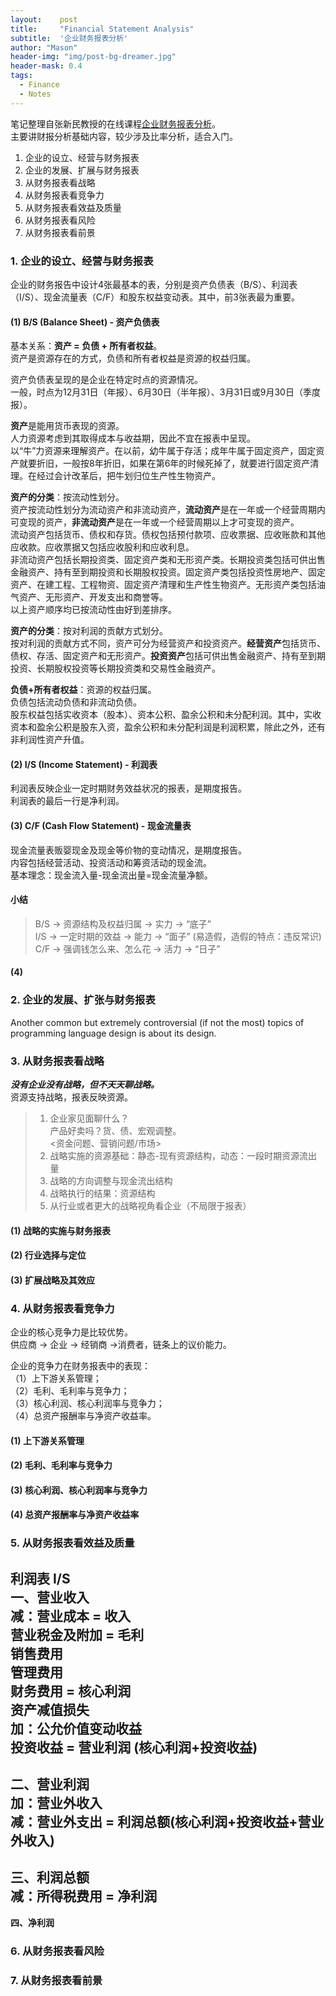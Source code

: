 ```yaml
---
layout:    post
title:     "Financial Statement Analysis"
subtitle:  '企业财务报表分析'
author: "Mason"
header-img: "img/post-bg-dreamer.jpg"
header-mask: 0.4
tags:
  - Finance
  - Notes
---
```



笔记整理自张新民教授的在线课程[企业财务报表分析](http://open.163.com/special/cuvocw/qiyecaiwu.html)。  
主要讲财报分析基础内容，较少涉及比率分析，适合入门。  

1. 企业的设立、经营与财务报表  
2. 企业的发展、扩展与财务报表  
3. 从财务报表看战略  
4. 从财务报表看竞争力  
5. 从财务报表看效益及质量  
6. 从财务报表看风险  
7. 从财务报表看前景  

### 1. 企业的设立、经营与财务报表

企业的财务报告中设计4张最基本的表，分别是资产负债表（B/S）、利润表（I/S）、现金流量表（C/F）和股东权益变动表。其中，前3张表最为重要。

#### (1) B/S (Balance Sheet) - 资产负债表

基本关系：**资产 = 负债 + 所有者权益**。  
资产是资源存在的方式，负债和所有者权益是资源的权益归属。  

资产负债表呈现的是企业在特定时点的资源情况。  
一般，时点为12月31日（年报）、6月30日（半年报）、3月31日或9月30日（季度报）。  

**资产**是能用货币表现的资源。  
人力资源考虑到其取得成本与收益期，因此不宜在报表中呈现。  
以“牛”力资源来理解资产。在以前，幼牛属于存活；成年牛属于固定资产，固定资产就要折旧，一般按8年折旧，如果在第6年的时候死掉了，就要进行固定资产清理。在经过会计改革后，把牛划归位生产性生物资产。  

**资产的分类**：按流动性划分。  
资产按流动性划分为流动资产和非流动资产，**流动资产**是在一年或一个经营周期内可变现的资产，**非流动资产**是在一年或一个经营周期以上才可变现的资产。  
流动资产包括货币、债权和存货。债权包括预付款项、应收票据、应收账款和其他应收款。应收票据又包括应收股利和应收利息。  
非流动资产包括长期投资类、固定资产类和无形资产类。长期投资类包括可供出售金融资产、持有至到期投资和长期股权投资。固定资产类包括投资性房地产、固定资产、在建工程、工程物资、固定资产清理和生产性生物资产。无形资产类包括油气资产、无形资产、开发支出和商誉等。  
以上资产顺序均已按流动性由好到差排序。  

**资产的分类**：按对利润的贡献方式划分。  
按对利润的贡献方式不同，资产可分为经营资产和投资资产。**经营资产**包括货币、债权、存活、固定资产和无形资产。**投资资产**包括可供出售金融资产、持有至到期投资、长期股权投资等长期投资类和交易性金融资产。  

**负债+所有者权益**：资源的权益归属。  
负债包括流动负债和非流动负债。  
股东权益包括实收资本（股本）、资本公积、盈余公积和未分配利润。其中，实收资本和盈余公积是股东入资，盈余公积和未分配利润是利润积累，除此之外，还有非利润性资产升值。  

#### (2) I/S (Income Statement) - 利润表

利润表反映企业一定时期财务效益状况的报表，是期度报告。  
利润表的最后一行是净利润。  

#### (3) C/F (Cash Flow Statement) - 现金流量表

现金流量表贩婴现金及现金等价物的变动情况，是期度报告。  
内容包括经营活动、投资活动和筹资活动的现金流。  
基本理念：现金流入量-现金流出量=现金流量净额。  

#### 小结

> B/S -> 资源结构及权益归属 -> 实力 -> “底子”  
> I/S -> 一定时期的效益 -> 能力 -> “面子” (易造假，造假的特点：违反常识)  
> C/F -> 强调钱怎么来、怎么花 -> 活力 -> “日子”  

#### (4) 

### 2. 企业的发展、扩张与财务报表

Another common but extremely controversial (if not the most) topics of programming language design is about its design.


### 3. 从财务报表看战略

***没有企业没有战略，但不天天聊战略。***  
资源支持战略，报表反映资源。  

> 1. 企业家见面聊什么？  
>    产品好卖吗？货、债、宏观调整。  
>    <资金问题、营销问题/市场>  
> 2. 战略实施的资源基础：静态-现有资源结构，动态：一段时期资源流出量    
> 3. 战略的方向调整与现金流出结构  
> 4. 战略执行的结果：资源结构  
> 5. 从行业或者更大的战略视角看企业（不局限于报表）  
> 

#### (1) 战略的实施与财务报表
#### (2) 行业选择与定位
#### (3) 扩展战略及其效应



### 4. 从财务报表看竞争力

企业的核心竞争力是比较优势。  
供应商 -> 企业 -> 经销商 ->消费者，链条上的议价能力。  

企业的竞争力在财务报表中的表现：  
（1）上下游关系管理；  
（2）毛利、毛利率与竞争力；  
（3）核心利润、核心利润率与竞争力；  
（4）总资产报酬率与净资产收益率。  

#### (1) 上下游关系管理  
#### (2) 毛利、毛利率与竞争力  
#### (3) 核心利润、核心利润率与竞争力  
#### (4) 总资产报酬率与净资产收益率  

### 5. 从财务报表看效益及质量

**利润表 I/S**  
**一、营业收入**  
   减：营业成本    = 收入  
       营业税金及附加  = 毛利  
       销售费用  
       管理费用  
       财务费用  = **核心利润**  
       资产减值损失  
   加：公允价值变动收益  
       投资收益  = 营业利润 (核心利润+投资收益)  
-------------------------  
**二、营业利润**   
   加：营业外收入  
   减：营业外支出  = 利润总额(核心利润+投资收益+营业外收入)  
-------------------------  
**三、利润总额**  
   减：所得税费用  = **净利润**  
-------------------------  
**四、净利润**  


### 6. 从财务报表看风险

### 7. 从财务报表看前景
